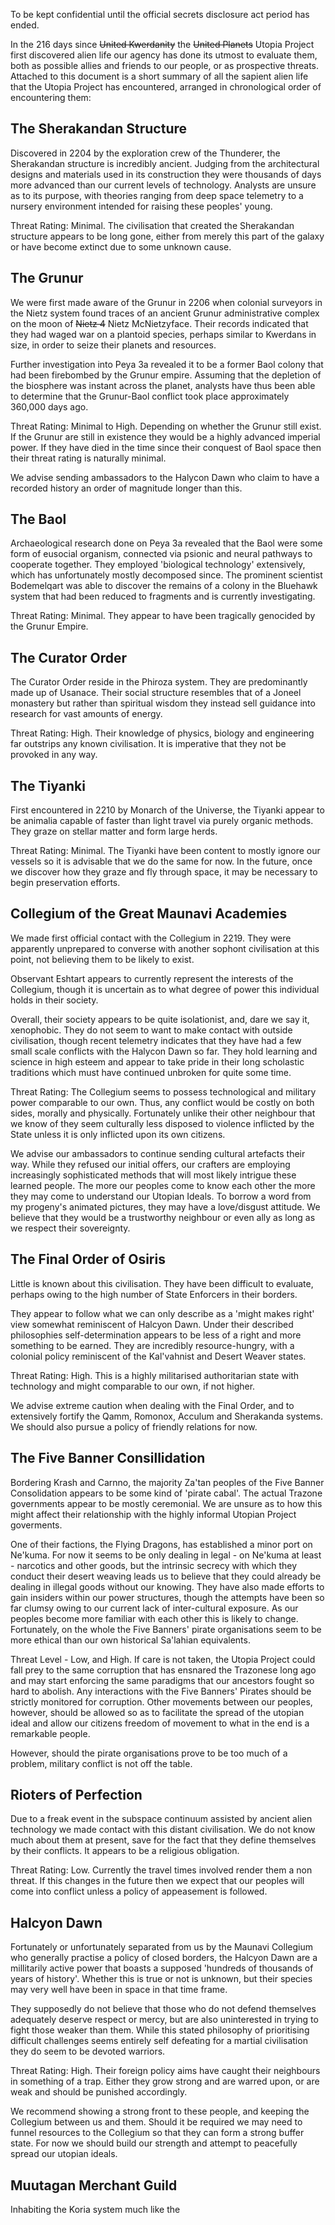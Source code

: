 To be kept confidential until the official secrets disclosure act period has ended.

In the 216 days since ~~United Kwerdanity~~ the ~~United Planets~~ Utopia Project first discovered alien life our agency has done its utmost to evaluate them, both as possible allies and friends to our people, or as prospective threats. Attached to this document is a short summary of all the sapient alien life that the Utopia Project has encountered, arranged in chronological order of encountering them:

## The Sherakandan Structure
Discovered in 2204 by the exploration crew of the Thunderer, the Sherakandan structure is incredibly ancient. Judging from the architectural designs and materials used in its construction they were thousands of days more advanced than our current levels of technology. Analysts are unsure as to its purpose, with theories ranging from deep space telemetry to a nursery environment intended for raising these peoples' young.

Threat Rating: Minimal. The civilisation that created the Sherakandan structure appears to be long gone, either from merely this part of the galaxy or have become extinct due to some unknown cause.

## The Grunur
We were first made aware of the Grunur in 2206 when colonial surveyors in the Nietz system found traces of an ancient Grunur administrative complex on the moon of ~~Nietz 4~~ Nietz McNietzyface. Their records indicated that they had waged war on a plantoid species, perhaps similar to Kwerdans in size, in order to seize their planets and resources.

Further investigation into Peya 3a revealed it to be a former Baol colony that had been firebombed by the Grunur empire. Assuming that the depletion of the biosphere was instant across the planet, analysts have thus been able to determine that the Grunur-Baol conflict took place approximately 360,000 days ago.

Threat Rating: Minimal to High. Depending on whether the Grunur still exist. If the Grunur are still in existence they would be a highly advanced imperial power. If they have died in the time since their conquest of Baol space then their threat rating is naturally minimal. 

We advise sending ambassadors to the Halycon Dawn who claim to have a recorded history an order of magnitude longer than this.

## The Baol
Archaeological research done on Peya 3a revealed that the Baol were some form of eusocial organism, connected via psionic and neural pathways to cooperate together. They employed 'biological technology' extensively, which has unfortunately mostly decomposed since. The prominent scientist Bodemelqart was able to discover the remains of a colony in the Bluehawk system that had been reduced to fragments and is currently investigating.

Threat Rating: Minimal. They appear to have been tragically genocided by the Grunur Empire.

## The Curator Order
The Curator Order reside in the Phiroza system. They are predominantly made up of Usanace. Their social structure resembles that of a Joneel monastery but rather than spiritual wisdom they instead sell guidance into research for vast amounts of energy.

Threat Rating: High. Their knowledge of physics, biology and engineering far outstrips any known civilisation. It is imperative that they not be provoked in any way.

## The Tiyanki
First encountered in 2210 by Monarch of the Universe, the Tiyanki appear to be animalia capable of faster than light travel via purely organic methods. They graze on stellar matter and form large herds.

Threat Rating: Minimal. The Tiyanki have been content to mostly ignore our vessels so it is advisable that we do the same for now. In the future, once we discover how they graze and fly through space, it may be necessary to begin preservation efforts.

## Collegium of the Great Maunavi Academies
We made first official contact with the Collegium in 2219. They were apparently unprepared to converse with another sophont civilisation at this point, not believing them to be likely to exist.

Observant Eshtart appears to currently represent the interests of the Collegium, though it is uncertain as to what degree of power this individual holds in their society.

Overall, their society appears to be quite isolationist, and, dare we say it, xenophobic. They do not seem to want to make contact with outside civilisation, though recent telemetry indicates that they have had a few small scale conflicts with the Halycon Dawn so far. They hold learning and science in high esteem and appear to take pride in their long scholastic traditions which must have continued unbroken for quite some time.

Threat Rating: The Collegium seems to possess technological and military power comparable to our own. Thus, any conflict would be costly on both sides, morally and physically. Fortunately unlike their other neighbour that we know of they seem culturally less disposed to violence inflicted by the State unless it is only inflicted upon its own citizens.

We advise our ambassadors to continue sending cultural artefacts their way. While they refused our initial offers, our crafters are employing increasingly sophisticated methods that will most likely intrigue these learned people. The more our peoples come to know each other the more they may come to understand our Utopian Ideals. To borrow a word from my progeny's animated pictures, they may have a love/disgust attitude. We believe that they would be a trustworthy neighbour or even ally as long as we respect their sovereignty.

## The Final Order of Osiris
Little is known about this civilisation. They have been difficult to evaluate, perhaps owing to the high number of State Enforcers in their borders.

They appear to follow what we can only describe as a 'might makes right' view somewhat reminiscent of Halcyon Dawn. Under their described philosophies self-determination appears to be less of a right and more something to be earned. They are incredibly resource-hungry, with a colonial policy reminiscent of the Kal'vahnist and Desert Weaver states.

Threat Rating: High. This is a highly militarised authoritarian state with technology and might comparable to our own, if not higher. 

We advise extreme caution when dealing with the Final Order, and to extensively fortify the Qamm, Romonox, Acculum and Sherakanda systems. We should also pursue a policy of friendly relations for now.

## The Five Banner Consillidation
Bordering Krash and Carnno, the majority Za'tan peoples of the Five Banner Consolidation appears to be some kind of 'pirate cabal'. The actual Trazone governments appear to be mostly ceremonial. We are unsure as to how this might affect their relationship with the highly informal Utopian Project goverments.

One of their factions, the Flying Dragons, has established a minor port on Ne'kuma. For now it seems to be only dealing in legal - on Ne'kuma at least -  narcotics and other goods, but the intrinsic secrecy with which they conduct their desert weaving leads us to believe that they could already be dealing in illegal goods without our knowing. They have also made efforts to gain insiders within our power structures, though the attempts have been so far clumsy owing to our current lack of inter-cultural exposure. As our peoples become more familiar with each other this is likely to change. Fortunately, on the whole the Five Banners' pirate organisations seem to be more ethical than our own historical Sa'lahian equivalents.

Threat Level - Low, and High. If care is not taken, the Utopia Project could fall prey to the same corruption that has ensnared the Trazonese long ago and may start enforcing the same paradigms that our ancestors fought so hard to abolish. Any interactions with the Five Banners' Pirates should be strictly monitored for corruption. Other movements between our peoples, however, should be allowed so as to facilitate the spread of the utopian ideal and allow our citizens freedom of movement to what in the end is a remarkable people.

However, should the pirate organisations prove to be too much of a problem, military conflict is not off the table.

## Rioters of Perfection
Due to a freak event in the subspace continuum assisted by ancient alien technology we made contact with this distant civilisation. We do not know much about them at present, save for the fact that they define themselves by their conflicts. It appears to be a religious obligation.

Threat Rating: Low. Currently the travel times involved render them a non threat. If this changes in the future then we expect that our peoples will come into conflict unless a policy of appeasement is followed.

## Halcyon Dawn
Fortunately or unfortunately separated from us by the Maunavi Collegium who generally practise a policy of closed borders, the Halcyon Dawn are a millitarily active power that boasts a supposed 'hundreds of thousands of years of history'. Whether this is true or not is unknown, but their species may very well have been in space in that time frame.

They supposedly do not believe that those who do not defend themselves adequately deserve respect or mercy, but are also uninterested in trying to fight those weaker than them. While this stated philosophy of prioritising difficult challenges seems entirely self defeating for a martial civilisation they do seem to be devoted warriors.

Threat Rating: High. Their foreign policy aims have caught their neighbours in something of a trap. Either they grow strong and are warred upon, or are weak and should be punished accordingly.

We recommend showing a strong front to these people, and keeping the Collegium between us and them. Should it be required we may need to funnel resources to the Collegium so that they can form a strong buffer state. For now we should build our strength and attempt to peacefully spread our utopian ideals.

## Muutagan Merchant Guild
Inhabiting the Koria system much like the 

